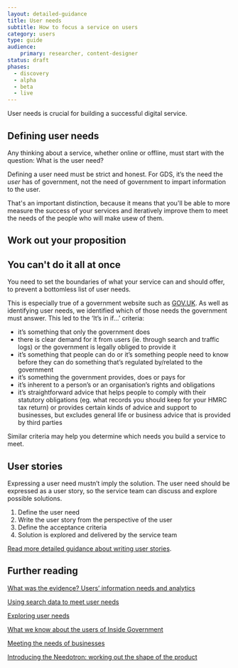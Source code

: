 ```yaml
---
layout: detailed-guidance
title: User needs
subtitle: How to focus a service on users
category: users
type: guide
audience: 
    primary: researcher, content-designer
status: draft
phases:
  - discovery
  - alpha
  - beta
  - live
---
```


User needs is crucial for building a successful digital service. 

## Defining user needs

Any thinking about a service, whether online or offline, must start with the question: What is the user need?

Defining a user need must be strict and honest. For GDS, it’s the need the *user* has of government, not the need of government to impart information to the user.

That's an important distinction, because it means that you'll be able to more measure the success of your services and iteratively improve them to meet the needs of the people who will make usew of them.

## Work out your proposition

## You can't do it all at once

You need to set the boundaries of what your service can and should offer, to prevent a bottomless list of user needs. 

This is especially true of a government website such as [GOV.UK](https://gov.uk/). As well as identifying user needs, we identified which of those needs the government must answer. This led to the ‘It’s in if...’ criteria:

- it’s something that only the government does
- there is clear demand for it from users (ie. through search and traffic logs) or the government is legally obliged to provide it
- it’s something that people can do or it’s something people need to know before they can do something that’s regulated by/related to the government
- it’s something the government provides, does or pays for
- it’s inherent to a person’s or an organisation’s rights and obligations
- it’s straightforward advice that helps people to comply with their statutory obligations (eg. what records you should keep for your HMRC tax return) or provides certain kinds of advice and support to businesses, but excludes general life or business advice that is provided by third parties

Similar criteria may help you determine which needs you build a service to meet.

## User stories
Expressing a user need mustn’t imply the solution. The user need should be expressed as a user story, so the service team can discuss and explore possible solutions.

1. Define the user need
2. Write the user story from the perspective of the user
3. Define the acceptance criteria
4. Solution is explored and delivered by the service team

[Read more detailed guidance about writing user stories](/service-manual/agile/writinguserstories.html).

## Further reading

[What was the evidence? Users’ information needs and analytics](http://digital.cabinetoffice.gov.uk/2011/05/23/what-was-the-evidence-users-information-needs-and-analytics/ "What was the evidence? Users’ information needs and analytics")

[Using search data to meet user needs](http://digital.cabinetoffice.gov.uk/2012/01/27/search-data-user-needs/ "Using search data to meet user needs")

[Exploring user needs](http://digital.cabinetoffice.gov.uk/2012/10/09/exploring-user-needs/ "Exploring user needs")

[What we know about the users of Inside Government](http://digital.cabinetoffice.gov.uk/2012/11/14/what-we-know-about-the-users-of-inside-government/ "What we know about the users of Inside Government")

[Meeting the needs of businesses](http://digital.cabinetoffice.gov.uk/2012/10/16/meeting-the-needs-of-businesses/ "Meeting the needs of businesses")

[Introducing the Needotron: working out the shape of the product](http://digital.cabinetoffice.gov.uk/2011/09/19/introducing-the-needotron-working-out-the-shape-of-the-product/ "Introducing the Needotron: working out the shape of the product")
